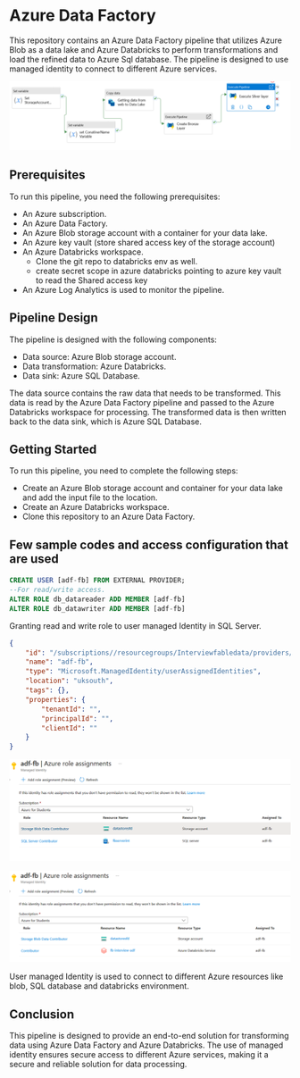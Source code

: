 # Azure Data Factory

This repository contains an Azure Data Factory pipeline that utilizes Azure Blob as a data lake and Azure Databricks to perform transformations and load the refined data to Azure Sql database. The pipeline is designed to use managed identity to connect to different Azure services.


![Pipeline Image](Extras/pipeline.png "Azure data factory Pipeline")

## Prerequisites
To run this pipeline, you need the following prerequisites:

- An Azure subscription.
- An Azure Data Factory.
- An Azure Blob storage account with a container for your data lake.
- An Azure key vault (store shared access key of the storage account)
- An Azure Databricks workspace.
  - Clone the git repo to databricks env as well.
  - create secret scope in azure databricks pointing to azure key vault to read the Shared access key 
- An Azure Log Analytics is used to monitor the pipeline.


## Pipeline Design
The pipeline is designed with the following components:

- Data source: Azure Blob storage account.
- Data transformation: Azure Databricks.
- Data sink: Azure SQL Database.

The data source contains the raw data that needs to be transformed. This data is read by the Azure Data Factory pipeline and passed to the Azure Databricks workspace for processing. The transformed data is then written back to the data sink, which is Azure SQL Database.

## Getting Started
To run this pipeline, you need to complete the following steps:

- Create an Azure Blob storage account and container for your data lake and add the input file to the location.
- Create an Azure Databricks workspace.
- Clone this repository to an Azure Data Factory.

## Few sample codes and access configuration that are used

```sql
CREATE USER [adf-fb] FROM EXTERNAL PROVIDER;  
--For read/write access.   
ALTER ROLE db_datareader ADD MEMBER [adf-fb]  
ALTER ROLE db_datawriter ADD MEMBER [adf-fb]

```
Granting read and write role to user managed Identity in SQL Server.


```json
{
    "id": "/subscriptions//resourcegroups/Interviewfabledata/providers/Microsoft.ManagedIdentity/userAssignedIdentities/adf-fb",
    "name": "adf-fb",
    "type": "Microsoft.ManagedIdentity/userAssignedIdentities",
    "location": "uksouth",
    "tags": {},
    "properties": {
        "tenantId": "",
        "principalId": "",
        "clientId": ""
    }
}
```
![associated resourses with managed Identity](Extras/UserManagedIdentity-1.png "User Managed Identity")

![UMI](Extras/UserManagedIdentity-2.png "User Managed Identity")

User managed Identity is used to connect to different Azure resources like blob, SQL database and databricks environment.


## Conclusion
This pipeline is designed to provide an end-to-end solution for transforming data using Azure Data Factory and Azure Databricks. The use of managed identity ensures secure access to different Azure services, making it a secure and reliable solution for data processing.
